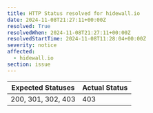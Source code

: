 ```yaml
---
title: HTTP Status resolved for hidewall.io
date: 2024-11-08T21:27:11+00:00Z
resolved: True
resolvedWhen: 2024-11-08T21:27:11+00:00Z
resolvedStartTime: 2024-11-08T11:28:04+00:00Z
severity: notice
affected:
  - hidewall.io
section: issue
---
```


| Expected Statuses | Actual Status  |
|-------------------|----------------|
| 200, 301, 302, 403 | 403 |
